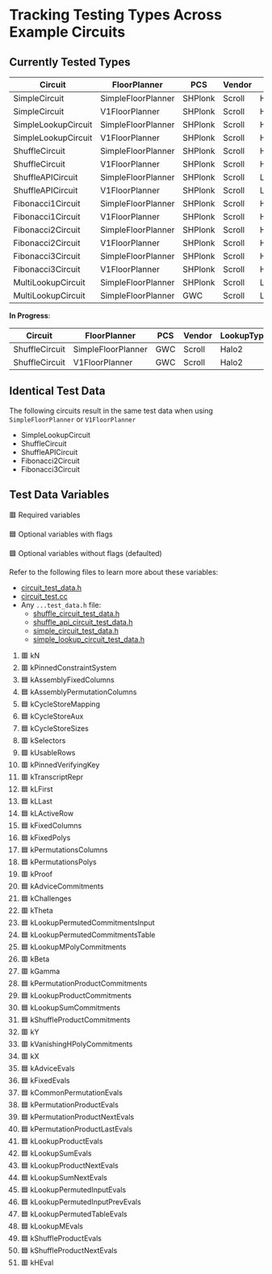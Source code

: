 # Tracking Testing Types Across Example Circuits

## Currently Tested Types

| Circuit             | FloorPlanner       | PCS     | Vendor | LookupType         |
| ------------------- | ------------------ | ------- | ------ | ------------------ |
| SimpleCircuit       | SimpleFloorPlanner | SHPlonk | Scroll | Halo2              |
| SimpleCircuit       | V1FloorPlanner     | SHPlonk | Scroll | Halo2              |
| SimpleLookupCircuit | SimpleFloorPlanner | SHPlonk | Scroll | Halo2              |
| SimpleLookupCircuit | V1FloorPlanner     | SHPlonk | Scroll | Halo2              |
| ShuffleCircuit      | SimpleFloorPlanner | SHPlonk | Scroll | Halo2              |
| ShuffleCircuit      | V1FloorPlanner     | SHPlonk | Scroll | Halo2              |
| ShuffleAPICircuit   | SimpleFloorPlanner | SHPlonk | Scroll | LogDerivativeHalo2 |
| ShuffleAPICircuit   | V1FloorPlanner     | SHPlonk | Scroll | LogDerivativeHalo2 |
| Fibonacci1Circuit   | SimpleFloorPlanner | SHPlonk | Scroll | Halo2              |
| Fibonacci1Circuit   | V1FloorPlanner     | SHPlonk | Scroll | Halo2              |
| Fibonacci2Circuit   | SimpleFloorPlanner | SHPlonk | Scroll | Halo2              |
| Fibonacci2Circuit   | V1FloorPlanner     | SHPlonk | Scroll | Halo2              |
| Fibonacci3Circuit   | SimpleFloorPlanner | SHPlonk | Scroll | Halo2              |
| Fibonacci3Circuit   | V1FloorPlanner     | SHPlonk | Scroll | Halo2              |
| MultiLookupCircuit  | SimpleFloorPlanner | SHPlonk | Scroll | LogDerivativeHalo2 |
| MultiLookupCircuit  | SimpleFloorPlanner | GWC     | Scroll | LogDerivativeHalo2 |

**In Progress**:

| Circuit        | FloorPlanner       | PCS | Vendor | LookupType |
| -------------- | ------------------ | --- | ------ | ---------- |
| ShuffleCircuit | SimpleFloorPlanner | GWC | Scroll | Halo2      |
| ShuffleCircuit | V1FloorPlanner     | GWC | Scroll | Halo2      |

## Identical Test Data

The following circuits result in the same test data when using `SimpleFloorPlanner` or `V1FloorPlanner`

- SimpleLookupCircuit
- ShuffleCircuit
- ShuffleAPICircuit
- Fibonacci2Circuit
- Fibonacci3Circuit

## Test Data Variables

:red_square: Required variables

:blue_square: Optional variables with flags

:green_square: Optional variables without flags (defaulted)

Refer to the following files to learn more about these variables:

- [circuit_test_data.h](circuit_test_data.h)
- [circuit_test.cc](circuit_test_data.cc)
- Any `...test_data.h` file:
  - [shuffle_circuit_test_data.h](shuffle_circuit_test_data.h)
  - [shuffle_api_circuit_test_data.h](shuffle_api_circuit_test_data.h)
  - [simple_circuit_test_data.h](simple_circuit_test_data.h)
  - [simple_lookup_circuit_test_data.h](simple_lookup_circuit_test_data.h)

1. :red_square: kN
1. :red_square: kPinnedConstraintSystem
1. :blue_square: kAssemblyFixedColumns
1. :blue_square: kAssemblyPermutationColumns
1. :blue_square: kCycleStoreMapping
1. :blue_square: kCycleStoreAux
1. :blue_square: kCycleStoreSizes
1. :red_square: kSelectors
1. :green_square: kUsableRows
1. :red_square: kPinnedVerifyingKey
1. :red_square: kTranscriptRepr
1. :blue_square: kLFirst
1. :blue_square: kLLast
1. :blue_square: kLActiveRow
1. :blue_square: kFixedColumns
1. :blue_square: kFixedPolys
1. :blue_square: kPermutationsColumns
1. :blue_square: kPermutationsPolys
1. :red_square: kProof
1. :blue_square: kAdviceCommitments
1. :blue_square: kChallenges
1. :red_square: kTheta
1. :blue_square: kLookupPermutedCommitmentsInput
1. :blue_square: kLookupPermutedCommitmentsTable
1. :blue_square: kLookupMPolyCommitments
1. :red_square: kBeta
1. :red_square: kGamma
1. :blue_square: kPermutationProductCommitments
1. :blue_square: kLookupProductCommitments
1. :blue_square: kLookupSumCommitments
1. :blue_square: kShuffleProductCommitments
1. :red_square: kY
1. :red_square: kVanishingHPolyCommitments
1. :red_square: kX
1. :blue_square: kAdviceEvals
1. :blue_square: kFixedEvals
1. :blue_square: kCommonPermutationEvals
1. :blue_square: kPermutationProductEvals
1. :blue_square: kPermutationProductNextEvals
1. :blue_square: kPermutationProductLastEvals
1. :blue_square: kLookupProductEvals
1. :blue_square: kLookupSumEvals
1. :blue_square: kLookupProductNextEvals
1. :blue_square: kLookupSumNextEvals
1. :blue_square: kLookupPermutedInputEvals
1. :blue_square: kLookupPermutedInputPrevEvals
1. :blue_square: kLookupPermutedTableEvals
1. :blue_square: kLookupMEvals
1. :blue_square: kShuffleProductEvals
1. :blue_square: kShuffleProductNextEvals
1. :red_square: kHEval

